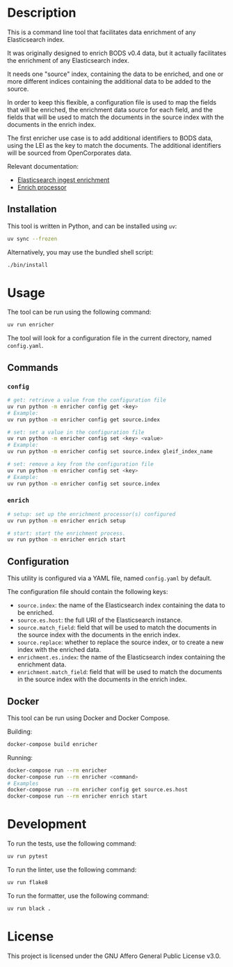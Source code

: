 # Description

This is a command line tool that facilitates data enrichment of any Elasticsearch index.

It was originally designed to enrich BODS v0.4 data, but it actually
facilitates the enrichment of any Elasticsearch index.

It needs one "source" index, containing the data to be enriched, and one or more
different indices containing the additional data to be added to the source.

In order to keep this flexible, a configuration file is used to map the fields
that will be enriched, the enrichment data source for each field, and the
fields that will be used to match the documents in the source index with the
documents in the enrich index.

The first enricher use case is to add additional identifiers to BODS data,
using the LEI as the key to match the documents. The additional identifiers
will be sourced from OpenCorporates data.

Relevant documentation:
- [Elasticsearch ingest enrichment](https://www.elastic.co/guide/en/elasticsearch/reference/current/ingest-enriching-data.html)
- [Enrich processor](https://www.elastic.co/guide/en/elasticsearch/reference/current/enrich-processor.html)

## Installation

This tool is written in Python, and can be installed using `uv`:

```bash
uv sync --frozen
```

Alternatively, you may use the bundled shell script:

```bash
./bin/install
```

# Usage

The tool can be run using the following command:

```bash
uv run enricher
```

The tool will look for a configuration file in the current directory, named
`config.yaml`.

## Commands

### `config`

```bash
# get: retrieve a value from the configuration file
uv run python -m enricher config get <key>
# Example:
uv run python -m enricher config get source.index

# set: set a value in the configuration file
uv run python -m enricher config set <key> <value>
# Example:
uv run python -m enricher config set source.index gleif_index_name

# set: remove a key from the configuration file
uv run python -m enricher config set <key>
# Example:
uv run python -m enricher config set source.index
```

### `enrich`


```bash
# setup: set up the enrichment processor(s) configured
uv run python -m enricher enrich setup

# start: start the enrichment process.
uv run python -m enricher enrich start
```

## Configuration

This utility is configured via a YAML file, named `config.yaml` by default.

The configuration file should contain the following keys:

- `source.index`: the name of the Elasticsearch index containing the data to be enriched.
- `source.es.host`: the full URI of the Elasticsearch instance.
- `source.match_field`: field that will be used to match the documents in the source index with the documents in the enrich index.
- `source.replace`: whether to replace the source index, or to create a new index with the enriched data.
- `enrichment.es.index`: the name of the Elasticsearch index containing the enrichment data.
- `enrichment.match_field`: field that will be used to match the documents in the source index with the documents in the enrich index.



## Docker

This tool can be run using Docker and Docker Compose.

Building:

```bash
docker-compose build enricher
```

Running:
```bash
docker-compose run --rm enricher
docker-compose run --rm enricher <command>
# Examples
docker-compose run --rm enricher config get source.es.host
docker-compose run --rm enricher enrich start
```


# Development

To run the tests, use the following command:

```bash
uv run pytest
```

To run the linter, use the following command:

```bash
uv run flake8
```

To run the formatter, use the following command:

```bash
uv run black .
```

# License

This project is licensed under the GNU Affero General Public License v3.0.
